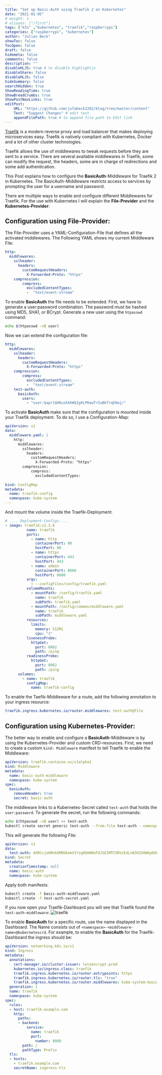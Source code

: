 ```yaml
---
title: "Set up Basic-Auth using Traefik 2 on Kubernetes"
date: "2021-01-05"
# weight: 1
# aliases: ["/first"]
tags: ["k3s" ,"kubernetes", "traefik","raspberrypi"]
categories: ["raspberrypi", "kubernetes"]
author: "Julian Beck"
showToc: false
TocOpen: false
draft: false
hidemeta: false
comments: false
description: ""
disableHLJS: true # to disable highlightjs
disableShare: false
disableHLJS: false
hideSummary: false
searchHidden: true
ShowReadingTime: true
ShowBreadCrumbs: true
ShowPostNavLinks: true
editPost:
    URL: "https://github.com/jufabeck2202/blog/tree/master/content"
    Text: "Suggest Changes" # edit text
    appendFilePath: true # to append file path to Edit link
---
```

[Traefik](https://doc.traefik.io/traefik/) is a modern reverse proxy and load balancer that makes deploying microservices easy. Traefik is natively compliant with Kubernetes, Docker and a lot of other cluster technologies.   

Traefik allows the use of middlewares to tweak requests before they are sent to a service. 
There are several available middlewares in Traefik, some can modify the request, the headers, some are in charge of redirections and some add authentication.

This Post explains how to configure the **BasicAuth**-Middleware for Traefik 2 in Kubernetes. 
The BasicAuth-Middleware restricts access to services by prompting the user for a username and password.


There are multiple ways to enable and configure different Middlewares for Traefik. For the use with Kubernetes I will explain the 
**File-Provider** and the **Kubernetes-Provider**:
## Configuration using File-Provider:
The File-Provider uses a YAML-Configuration-File that defines all the activated middlewares. 
The Following YAML shows my current Middleware File:
```yaml
http:
  middlewares:
    sslheader:
      headers:
        customRequestHeaders:
          X-Forwarded-Proto: "https"
    compression:
        compress:
          excludedContentTypes:
          -  "text/event-stream"
```
To enable **BasicAuth** the file needs to be extended. First, we have to generate a user:password combination. The password must be hashed using MD5, SHA1, or BCrypt.
Generate a new user using the `htpasswd` command:
```sh
echo $(htpasswd -nB user) 
```
Now we can extend the configuration file:
```yaml
http:
  middlewares:
    sslheader:
      headers:
        customRequestHeaders:
          X-Forwarded-Proto: "https"
    compression:
        compress:
          excludedContentTypes:
          -  "text/event-stream"
    test-auth:
      basicAuth:
        users:
          - "user:$apr1$H6uskkkW$IgXLP6ewTrSuBkTrqE8wj/"
```
To activate **BasicAuth** make sure that the configuration is mounted inside your Traefik deployment. 
To do so, I use a Configuration-Map:
```yaml
apiVersion: v1
data:
  middleware.yaml: |
    http:
      middlewares:
        sslheader:
          headers:
            customRequestHeaders:
              X-Forwarded-Proto: "https"
        compression:
            compress:
              excludedContentTypes:
 
kind: ConfigMap
metadata:
  name: traefik-config
  namespace: kube-system
---
```
And mount the volume inside the Traefik-Deployment:
```yaml
# .... Deployment-Configs.... 
- image: traefik:v2.3.6
          name: traefik
          ports:
            - name: http
              containerPort: 80
              hostPort: 80
            - name: https
              containerPort: 443
              hostPort: 443
            - name: admin
              containerPort: 8080
              hostPort: 8080
          args:
            - --configFile=/config/traefik.yaml
          volumeMounts:
            - mountPath: /config/traefik.yaml
              name: traefik
              subPath: traefik.yaml
            - mountPath: /config/common/middleware.yaml
              name: traefik
              subPath: middleware.yaml
          resources:
            limits:
              memory: 512Mi
              cpu: "1"
          livenessProbe:
            httpGet:
              port: 8082
              path: /ping
          readinessProbe:
            httpGet:
              port: 8082
              path: /ping
      volumes:
        - name: traefik
          configMap:
            name: traefik-config
```
To enable the Taefik-Middleware for a route, add the following annotation to your ingress resource:
```yaml
traefik.ingress.kubernetes.io/router.middlewares: test-auth@file
```
## Configuration using Kubernetes-Provider:
The better way to enable and configure a **BasicAuth**-Middleware is by using the Kubernetes-Provider and custom CRD-resources.
First, we need to create a custom `kind: Middleware` manifest to tell Traefik to enable the Middleware:
```yaml
apiVersion: traefik.containo.us/v1alpha1
kind: Middleware
metadata:
  name: basic-auth-middleware
  namespace: kube-system
spec:
  basicAuth:
    removeHeader: true
    secret: basic-auth
```
The middleware links to a Kubernetes-Secret called `test-auth` that holds the `user:password`.
To generate the secret, run the following commands:
```sh
echo $(htpasswd -nB user) >> test-auth
kubectl create secret generic test-auth --from-file test-auth --namespace kube-system -o yaml --dry-run=client >> basic-auth-secret.yaml

```
This will generate the following File:
```yaml
apiVersion: v1
data:
  test-auth: dXNlcjokMnkkMDUkemV1Yzg0UmN0eFdJSE1MTC5RVzE4LnB3U256Wkp6UFYyT1JpSWF6ODNFU2JqSTMuZkRoUC4K
kind: Secret
metadata:
  creationTimestamp: null
  name: basic-auth
  namespace: kube-system
```
Apply both manifests:
```sh
kubectl create -f basic-auth-middleware.yaml
kubectl create -f test-auth-secret.yaml
```
If you now open your Traefik-Dashboard you will see that Traefik found the `test-auth-middleware`:
![traefik](/traefik.png)

To enable **BasicAuth** for a specific route, use the name displayed in the Dashboard.
The Name consists out of `<namespace>-<middleware-name>@kubernetescrd`.
For example, to enable the **BasicAuth** for the Traefik-Dashboard the ingress should be:
```yaml
apiVersion: networking.k8s.io/v1
kind: Ingress
metadata:
  annotations:
    cert-manager.io/cluster-issuer: letsencrypt-prod
    kubernetes.io/ingress.class: traefik
    traefik.ingress.kubernetes.io/router.entrypoints: https
    traefik.ingress.kubernetes.io/router.tls: "true"
    traefik.ingress.kubernetes.io/router.middlewares: kube-system-basic-auth-middleware@kubernetescrd
  generation: 1
  name: traefik
  namespace: kube-system
spec:
  rules:
  - host: traefik.example.com
    http:
      paths:
      - backend:
          service:
            name: traefik
            port:
              number: 8080
        path: /
        pathType: Prefix
  tls:
  - hosts:
    - traefik.example.com
    secretName: ingeress-tls

```